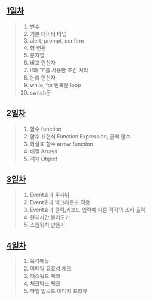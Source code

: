 ## [1일차](https://github.com/ch9729/JavaScript-Review/blob/main/md/day01.md)
> 1. 변수
> 2. 기본 데이터 타입
> 3. alert, prompt, confirm
> 4. 형 변환
> 5. 문자열
> 6. 비교 연산자
> 7. if와 '?'를 사용한 조건 처리
> 8. 논리 연산자
> 9. while, for 반복문 loop
> 10. switch문

## [2일차](https://github.com/ch9729/JavaScript-Review/blob/main/md/day02.md)
> 1. 함수 function
> 2. 함수 표현식 Function Expression, 콜백 함수
> 3. 화살표 함수 arrow function
> 4. 배열 Arrays
> 5. 객체 Object

## [3일차](https://github.com/ch9729/JavaScript-Review/blob/main/md/day03.md)
> 1. Event효과 주사위
> 2. Event효과 백그라운드 적용
> 3. Event효과 클릭,키보드 입력에 따른 각각의 소리 출력
> 4. 현재시간 불러오기
> 5. 스톱워치 만들기

## [4일차](https://github.com/ch9729/JavaScript-Review/blob/main/md/day04.md)
> 1. 육각메뉴
> 2. 이메일 유효성 체크
> 3. 패스워드 체크
> 4. 체크박스 체크
> 5. 파일 업로드 이미지 프리뷰